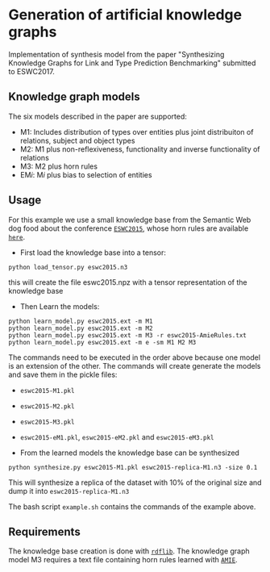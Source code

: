 # Generation of artificial knowledge graphs

Implementation of synthesis model from the paper "Synthesizing Knowledge Graphs for Link and Type Prediction Benchmarking" submitted to ESWC2017.


## Knowledge graph models

The six models described in the paper are supported:

- M1: Includes distribution of types over entities plus joint distribuiton of relations, subject and object types
- M2: M1 plus non-reflexiveness, functionality and inverse functionality of relations
- M3: M2 plus horn rules
- EM*i*: M*i* plus bias to selection of entities

## Usage

For this example we use a small knowledge base from the Semantic Web dog food about the conference
[`ESWC2015`](http://data.dws.informatik.uni-mannheim.de/hmctp/kbgen/eswc2015.n3), whose horn rules are available [`here`](http://data.dws.informatik.uni-mannheim.de/hmctp/kbgen/eswc2015-AmieRules.txt).

- First load the knowledge base into a tensor:

 ```
 python load_tensor.py eswc2015.n3
 ```

 this will create the file eswc2015.npz with a tensor representation of the knowledge base

- Then Learn the models:

 ```
 python learn_model.py eswc2015.ext -m M1
 python learn_model.py eswc2015.ext -m M2
 python learn_model.py eswc2015.ext -m M3 -r eswc2015-AmieRules.txt
 python learn_model.py eswc2015.ext -m e -sm M1 M2 M3
 ```

 The commands need to be executed in the order above because one model is an extension of the other.
 The commands will create generate the models and save them in the pickle files:

 - ```eswc2015-M1.pkl```
 - ```eswc2015-M2.pkl```
 - ```eswc2015-M3.pkl```
 - ```eswc2015-eM1.pkl```, ```eswc2015-eM2.pkl``` and ```eswc2015-eM3.pkl```

- From the learned models the knowledge base can be synthesized

 ```
 python synthesize.py eswc2015-M1.pkl eswc2015-replica-M1.n3 -size 0.1
 ```

 This will synthesize a replica of the dataset with 10% of the original size and dump it into ```eswc2015-replica-M1.n3```


The bash script ```example.sh``` contains the commands of the example above.


## Requirements
The knowledge base creation is done with [`rdflib`](https://github.com/RDFLib/rdflib).
The knowledge graph model M3 requires a text file containing horn rules learned with
[`AMIE`](https://www.mpi-inf.mpg.de/departments/databases-and-information-systems/research/yago-naga/amie/).
